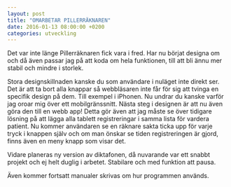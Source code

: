 ```yaml
---
layout: post
title: "OMARBETAR PILLERRÄKNAREN"
date: 2016-01-13 08:00:00 +0200
categories: utveckling
---
```

Det var inte länge Pillerräknaren fick vara i fred. Har nu börjat designa om och då även passar jag på att koda om hela funktionen, till att bli ännu mer stabil och mindre i storlek.

Stora designskillnaden kanske du som användare i nuläget inte direkt ser. Det är att ta bort alla knappar så webbläsaren inte får för sig att tvinga en specifik design på dem. Till exempel i iPhonen. Nu undrar du kanske varför jag oroar mig över ett mobilgränssnitt. Nästa steg i designen är att nu även göra den till en webb app! Detta gör även att jag måste se över tidigare lösning på att lägga alla tablett registreringar i samma lista för vardera patient. Nu kommer användaren se en räknare sakta ticka upp för varje tryck i knappen själv och om man önskar se tiden registreringen är gjord, finns även en meny knapp som visar det.

Vidare planeras ny version av diktafonen, då nuvarande var ett snabbt projekt och ej helt duglig i arbetet. Stabilare och med funktion att pausa.

Även kommer fortsatt manualer skrivas om hur programmen används.